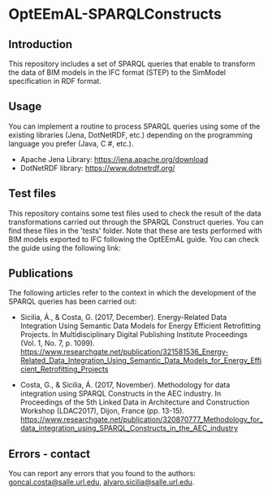 # OptEEmAL-SPARQLConstructs
## Introduction
This repository includes a set of SPARQL queries that enable to transform the data of BIM models in the IFC format (STEP) to the SimModel specification in RDF format.

## Usage
You can implement a routine to process SPARQL queries using some of the existing libraries (Jena, DotNetRDF, etc.) depending on the programming language you prefer (Java, C #, etc.).

- Apache Jena Library: https://jena.apache.org/download
- DotNetRDF library: https://www.dotnetrdf.org/

## Test files
This repository contains some test files used to check the result of the data transformations carried out through the SPARQL Construct queries. You can find these files in the 'tests' folder. Note that these are tests performed with BIM models exported to IFC following the OptEEmAL guide. You can check the guide using the following link:

## Publications
The following articles refer to the context in which the development of the SPARQL queries has been carried out:

- Sicilia, Á., & Costa, G. (2017, December). Energy-Related Data Integration Using Semantic Data Models for Energy Efficient Retrofitting Projects. In Multidisciplinary Digital Publishing Institute Proceedings (Vol. 1, No. 7, p. 1099). https://www.researchgate.net/publication/321581536_Energy-Related_Data_Integration_Using_Semantic_Data_Models_for_Energy_Efficient_Retrofitting_Projects

- Costa, G., & Sicilia, Á. (2017, November). Methodology for data integration using SPARQL Constructs in the AEC industry. In Proceedings of the 5th Linked Data in Architecture and Construction Workshop (LDAC2017), Dijon, France (pp. 13-15). https://www.researchgate.net/publication/320870777_Methodology_for_data_integration_using_SPARQL_Constructs_in_the_AEC_industry

## Errors - contact
You can report any errors that you found to the authors: goncal.costa@salle.url.edu, alvaro.sicilia@salle.url.edu.